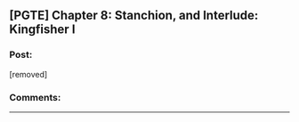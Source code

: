 ## [PGTE] Chapter 8: Stanchion, and Interlude: Kingfisher I

### Post:

[removed]

### Comments:

---

